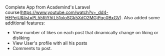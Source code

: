 Complete App from Academind's Laravel course(https://www.youtube.com/watch?v=_dd4-HEPejU&list=PL55RiY5tL51oloSGk5XdO2MGjPqc0BxGV). Also added some additional features:
- View number of likes on each post that dinamically change on liking or disliking
- View User's profile with all his posts
- Comments to post.
